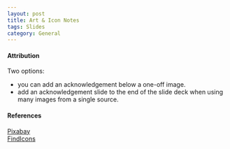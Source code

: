 ```yaml
---
layout: post
title: Art & Icon Notes
tags: Slides
category: General
---
```


#### Attribution ####

Two options:
- you can add an acknowledgement below a one-off image.  
- add an acknowledgement slide to the end of the slide deck when using many images from a single source.  

#### References ####

[Pixabay](http://pixabay.com)  
[FindIcons](findicons.com)  
